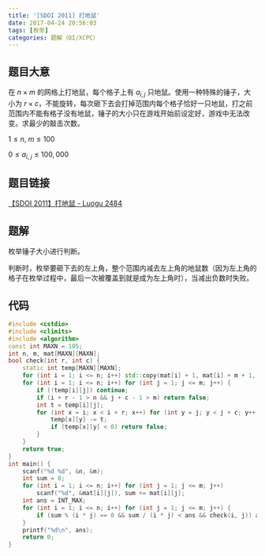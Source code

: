 ```yaml
---
title: '[SDOI 2011] 打地鼠'
date: 2017-04-24 20:56:03
tags: [枚举]
categories: 题解（OI/XCPC）
---
```


## 题目大意

在 $n \times m$ 的网格上打地鼠，每个格子上有 $a_{i, j}$ 只地鼠。使用一种特殊的锤子，大小为 $r \times c$，不能旋转，每次砸下去会打掉范围内每个格子恰好一只地鼠，打之前范围内不能有格子没有地鼠，锤子的大小只在游戏开始前设定好，游戏中无法改变。求最少的敲击次数。

$1 \leqslant n, \; m \leqslant 100$

$0 \leqslant a_{i, \; j} \leqslant 100,000$

## 题目链接

[【SDOI 2011】打地鼠 - Luogu 2484](https://www.luogu.com.cn/problem/P2484)

<!-- more -->

## 题解

枚举锤子大小进行判断。

判断时，枚举要砸下去的左上角，整个范围内减去左上角的地鼠数（因为左上角的格子在枚举过程中，最后一次被覆盖到就是成为左上角时），当减出负数时失败。

## 代码

```c++
#include <cstdio>
#include <climits>
#include <algorithm>
const int MAXN = 105;
int n, m, mat[MAXN][MAXN];
bool check(int r, int c) {
    static int temp[MAXN][MAXN];
    for (int i = 1; i <= n; i++) std::copy(mat[i] + 1, mat[i] + m + 1, temp[i] + 1);
    for (int i = 1; i <= n; i++) for (int j = 1; j <= m; j++) {
        if (!temp[i][j]) continue;
        if (i + r - 1 > n && j + c - 1 > m) return false;
        int t = temp[i][j];
        for (int x = i; x < i + r; x++) for (int y = j; y < j + c; y++) {
            temp[x][y] -= t;
            if (temp[x][y] < 0) return false;
        }
    }
    return true;
}
int main() {
    scanf("%d %d", &n, &m);
    int sum = 0;
    for (int i = 1; i <= n; i++) for (int j = 1; j <= m; j++) 
        scanf("%d", &mat[i][j]), sum += mat[i][j];
    int ans = INT_MAX;
    for (int i = 1; i <= n; i++) for (int j = 1; j <= m; j++) {
        if (sum % (i * j) == 0 && sum / (i * j) < ans && check(i, j)) ans = sum / (i * j);
    }
    printf("%d\n", ans);
    return 0;
}
```